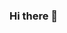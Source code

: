 ### Hi there 👋

<!--
**apolianojunior/ApolianoJunior** is a ✨ _special_ ✨ repository because its `README.md` (this file) appears on your GitHub profile.

Hi, I'm Apoliano Junior 👋
🤓 Currently Project Analyst at BeachPark
🇧🇷 Born in Fortaleza (CE), Brazil
🇧🇷 Living in Fortaleza (CE), Brazil

What I'm working on 👨‍💻
🌱 Currently learning Java 

Find me 🌎
🐦 Twitter
💼 LinkedIn
📫 email

-->
